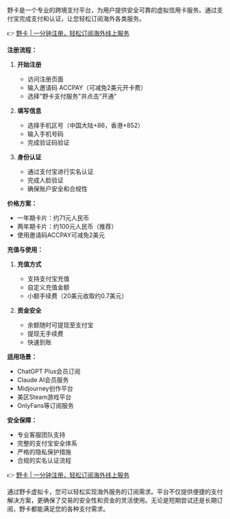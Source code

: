 野卡是一个专业的跨境支付平台，为用户提供安全可靠的虚拟信用卡服务。通过支付宝完成支付和认证，让您轻松订阅海外各类服务。

👉 [野卡 | 一分钟注册，轻松订阅海外线上服务](https://bit.ly/bewildcard)

**注册流程：**

1. **开始注册**
   - 访问注册页面
   - 输入邀请码 ACCPAY（可减免2美元开卡费）
   - 选择"野卡支付服务"并点击"开通"

2. **填写信息**
   - 选择手机区号（中国大陆+86，香港+852）
   - 输入手机号码
   - 完成验证码验证

3. **身份认证**
   - 通过支付宝进行实名认证
   - 完成人脸验证
   - 确保账户安全和合规性

**价格方案：**

- 一年期卡片：约71元人民币
- 两年期卡片：约100元人民币（推荐）
- 使用邀请码ACCPAY可减免2美元

**充值与使用：**

1. **充值方式**
   - 支持支付宝充值
   - 自定义充值金额
   - 小额手续费（20美元收取约0.7美元）

2. **资金安全**
   - 余额随时可提现至支付宝
   - 提现无手续费
   - 快速到账

**适用场景：**

- ChatGPT Plus会员订阅
- Claude AI会员服务
- Midjourney创作平台
- 美区Steam游戏平台
- OnlyFans等订阅服务

**安全保障：**

- 专业客服团队支持
- 完整的支付宝安全体系
- 严格的隐私保护措施
- 合规的实名认证流程

👉 [野卡 | 一分钟注册，轻松订阅海外线上服务](https://bit.ly/bewildcard)

通过野卡虚拟卡，您可以轻松实现海外服务的订阅需求。平台不仅提供便捷的支付解决方案，更确保了交易的安全性和资金的灵活使用。无论是短期尝试还是长期订阅，野卡都能满足您的各种支付需求。